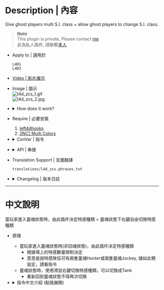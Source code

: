 # Description | 內容
Give ghost players multi S.I. class + allow ghost players to change S.I. class.

> __Note__ <br/>
This plugin is private, Please contact [me](/#私人插件列表-private-plugins-list)<br/>
此為私人插件, 請聯繫[本人](/#私人插件列表-private-plugins-list)

* Apply to | 適用於
	```
	L4D1
	L4D2
	```

* [Video | 影片展示](https://youtu.be/gIbID8wfX8k)

* Image | 圖示
	<br/>![l4d_zcs_1.gif](image/l4d_zcs_1.gif)
	<br/>![l4d_zcs_2.jpg](image/l4d_zcs_2.jpg)

* <details><summary>How does it work?</summary>

	* Determine ghost zombie class when infected player spawn as ghost state (Not despawn)
		* It means that infected team can get two ghost hunters or two ghost jockeys at the same time, depends on the cvar you set
	* Right Mouse to change their class in ghost mode
		* Can change to Tank class
</details>

* Require | 必要安裝
	1. [left4dhooks](https://forums.alliedmods.net/showthread.php?t=321696)
	2. [[INC] Multi Colors](https://github.com/fbef0102/L4D1_2-Plugins/releases/tag/Multi-Colors)

* <details><summary>ConVar | 指令</summary>

	* cfg/sourcemod/l4d_zcs.cfg
		```php
		// Enable/Disable Zombie Character Select plugin.
		l4d_zcs_enable "1"

		// If 1, Display infected class limits panel.
		l4d_zcs_show_hud_panel "1"

		// If 1, Include fake infected bots in limits.
		l4d_zcs_count_fake_bots "1"

		// If 1, Allow infected class switch at finale stages.
		l4d_zcs_allow_finale_switch "1"

		// If 1, Allow player to select previous infected class.
		l4d_zcs_allow_last_class "0"

		// If 1, Allow player to select class even when ghost infected player is too far from survivors (is going to despawn).
		l4d_zcs_allow_cull_switch "1"

		// If 1, Allow player to select class after returning to ghost from spawn.
		l4d_zcs_allow_despawn_switch "0"

		// Players with these flags have access to change class. (Empty = Everyone, -1: Nobody)
		l4d_zcs_access_level ""

		// Key binding for infected class selection. (1=MELEE, 2=RELOAD, 3=ZOOM)
		l4d_zcs_select_key "1"

		// Time interval between Infected class switch delay in (s).
		l4d_zcs_select_delay "0.5"

		// If 1, Broadcast infected class selection key binding to players.
		l4d_zcs_notify_key "1"

		// If 1, Notify infected class selection key binding every time when ghost. (0=Notify first time ghost)
		l4d_zcs_notify_key_repeat "0"

		// If 1, Broadcast class & limit status messages to players.
		l4d_zcs_notify_class "1"

		// Time before smoker class is allowed after smoker death in (s). (-1=Use Official Cvar '_ghost_delay_max', 0=No delay, 1-300=Delay)
		l4d_zcs_cooldown_smoker "-1"

		// Time before boomer class is allowed after boomer death in (s). (-1=Use Official Cvar '_ghost_delay_max', 0=No delay, 1-300=Delay)
		l4d_zcs_cooldown_boomer "-1"

		// Time before hunter class is allowed after hunter death in (s). (-1=Use Official Cvar '_ghost_delay_max', 0=No delay, 1-300=Delay)
		l4d_zcs_cooldown_hunter "-1"

		// Time before spitter class is allowed after spitter death in (s). (-1=Use Official Cvar '_ghost_delay_max', 0=No delay, 1-300=Delay)
		l4d_zcs_cooldown_spitter "-1"

		// Time before jockey class is allowed after jockey death in (s). (-1=Use Official Cvar '_ghost_delay_max', 0=No delay, 1-300=Delay)
		l4d_zcs_cooldown_jockey "-1"

		// Time before charger class is allowed after charger death in (s). (-1=Use Official Cvar '_ghost_delay_max', 0=No delay, 1-300=Delay)
		l4d_zcs_cooldown_charger "-1"

		// Time before tank class is allowed after tank death in (s). (0=No delay, 1-300=Delay)
		l4d_zcs_cooldown_tank "0"

		// How many Smokers allowed. (Alive + Ghost)
		// -1=Use Official Cvar '_versus_smoker_limit', 0=None Allowed
		l4d_zcs_smoker_limit "2"

		// How many Boomers allowed. (Alive + Ghost)
		// -1=Use Official Cvar '_versus_smoker_limit', 0=None Allowe)
		l4d_zcs_boomer_limit "2"

		// How many Hunters allowed. (Alive + Ghost)
		// -1=Use Official Cvar '_versus_smoker_limit', 0=None Allowed
		l4d_zcs_hunter_limit "2"

		// How many Spitters allowed. (Alive + Ghost)
		// -1=Use Official Cvar '_versus_smoker_limit', 0=None Allowed
		l4d_zcs_spitter_limit "2"

		// How many Jockeys allowed. (Alive + Ghost)
		// -1=Use Official Cvar '_versus_smoker_limit', 0=None Allowed
		l4d_zcs_jockey_limit "2"

		// How many Chargers allowed. (Alive + Ghost)
		// -1=Use Official Cvar '_versus_smoker_limit', 0=None Allowed
		l4d_zcs_charger_limit "2"

		// How many Tanks allowed.
		// 0=None Allowed
		l4d_zcs_tank_limit "0"

		// If 1, Allow Smoker Ghost player to select class. (0=Not Allow)
		l4d_zcs_smoker_ghost_allow "1"

		// If 1, Allow Boomer Ghost player to select class. (0=Not Allow)
		l4d_zcs_boomer_ghost_allow "1"

		// If 1, Allow Hunter Ghost player to select class. (0=Not Allow)
		l4d_zcs_hunter_ghost_allow "1"

		// If 1, Allow Spitter Ghost player to select class. (0=Not Allow)
		l4d_zcs_spitter_ghost_allow "1"	

		// If 1, Allow Jockey Ghost player to select class. (0=Not Allow)
		l4d_zcs_jockey_ghost_allow "1"

		// If 1, Allow Charger Ghost player to select class. (0=Not Allow)
		l4d_zcs_charger_ghost_allow "1"

		// If 1, Allow Tank Ghost player to select class. (0=Not Allow)
		l4d_zcs_tank_ghost_allow "1"

		// If 1, Determine ghost zombie class when infected player spawn as ghost state (Not despawn). (0=Spawn ghost normally via the director)
		l4d_zcs_determine_class_when_ghost "1"

		// Number of uses can ghost player select class every time? (0=No limit)
		l4d_zcs_change_class_limit "0"
		```
</details>

* <details><summary>API | 串接</summary>

	* [l4d_zcs.inc](scripting\include\l4d_zcs.inc)
		```php
		library name: l4d_zcs
		```
</details>


* Translation Support | 支援翻譯
	```
	translations/l4d_zcs.phrases.txt
	```

* <details><summary>Changelog | 版本日誌</summary>

	* v1.2h (2024-11-27)
		* Optimize code

	* v1.1h (2024-4-17)
		* Add inc file
		* Update cvars
		* Can change tank zombe class when ghost stage

	* v1.0h (2024-2-24)
		* Update cvars
		* Add translation
		* Remake Code
		* Remove Gamedata
		* Remove Unnecessary cvars
		* Add more cvars
		* Optimize Code

	* v0.9.6
		* [By [X]BetaAlpha](https://forums.alliedmods.net/showthread.php?t=121461)
</details>

- - - -
# 中文說明
當玩家進入靈魂狀態時，由此插件決定特感種類 + 靈魂狀態下右鍵自由切換特感種類

* 原理
	* 當玩家進入靈魂狀態時(非回魂狀態)，由此插件決定特感種類
		* 根據場上的特感數量限制決定
		* 意思是說特感隊伍可有兩隻靈魂Hunter或兩隻靈魂Jockey, 諸如此類設定，請看指令
	* 靈魂狀態時，使用滑鼠右鍵切換特感種類，可以切換成Tank
		* 重新回到靈魂狀態不得再次切換

* <details><summary>指令中文介紹 (點我展開)</summary>

	* cfg/sourcemod/l4d_zcs.cfg
		```php
		// 0=關閉插件, 1=啟動插件
		l4d_zcs_enable "1"

		// 為1時，顯示當前特感數量的介面
		l4d_zcs_show_hud_panel "1"

		// 為1時，特感Bot也會被計算於限制數量之內
		l4d_zcs_count_fake_bots "1"

		// 為1時，最終救援開始之後也可以切換特感種類 (0=不准)
		l4d_zcs_allow_finale_switch "1"

		// 為1時，允許玩家切換到上次遊玩的特感種類 (0=不准)
		l4d_zcs_allow_last_class "0"

		// 為1時，當玩家離倖存者太遠時，允許玩家切換特感種類 (0=不准)
		l4d_zcs_allow_cull_switch "1"

		// 為1時，當玩家重生回靈魂狀態時，允許玩家切換特感種類 (0=不准)
		l4d_zcs_allow_despawn_switch "0"

		// 擁有這些權限的玩家，才可以切換特感種類　(留白 = 任何人都能, -1: 無人)
		l4d_zcs_access_level ""

		// 甚麼按鍵切換特感種類　(1=右鍵, 2=R鍵, 3=滑鼠滾輪鍵)
		l4d_zcs_select_key "1"

		// 切換特感種類的時間間隔 (s)
		l4d_zcs_select_delay "0.5"

		// 為1時，提示玩家使用哪種按鍵切換特感種類
		l4d_zcs_notify_key "1"

		// 為1時，每次玩家變成靈魂狀態時，提示玩家如何切換特感種類. (0=只在第一次靈魂狀態時提示)
		l4d_zcs_notify_key_repeat "0"

		// 為1時，提示特感種類與數量限制
		l4d_zcs_notify_class "1"

		// Smoker玩家死亡之後允許再次選擇Smoker的冷卻時間. (-1=使用官方指令z_ghost_delay_max設置的時間, 0=無冷卻時間, 請設置1~300秒)
		l4d_zcs_cooldown_smoker "-1"

		// Boomer玩家死亡之後允許再次選擇Boomer的冷卻時間. (-1=使用官方指令z_ghost_delay_max設置的時間, 0=無冷卻時間, 請設置1~300秒)
		l4d_zcs_cooldown_boomer "-1"

		// Hunter玩家死亡之後允許再次選擇Hunter的冷卻時間. (-1=使用官方指令z_ghost_delay_max設置的時間, 0=無冷卻時間, 請設置1~300秒)
		l4d_zcs_cooldown_hunter "-1"

		// Spitter玩家死亡之後允許再次選擇Spitter的冷卻時間. (-1=使用官方指令z_ghost_delay_max設置的時間, 0=無冷卻時間, 請設置1~300秒)
		l4d_zcs_cooldown_spitter "-1"

		// Jockey玩家死亡之後允許再次選擇Jockey的冷卻時間. (-1=使用官方指令z_ghost_delay_max設置的時間, 0=無冷卻時間, 請設置1~300秒)
		l4d_zcs_cooldown_jockey "-1"

		// Charger玩家死亡之後允許再次選擇Charger的冷卻時間. (-1=使用官方指令z_ghost_delay_max設置的時間, 0=無冷卻時間, 請設置1~300秒)
		l4d_zcs_cooldown_charger "-1"

		// Tank玩家死亡之後允許再次選擇Tank的冷卻時間. (0=無冷卻時間, 請設置1~300秒)
		l4d_zcs_cooldown_tank "300"

		// Smoker的數量限制 (活者+靈魂)
		// -1=使用官方指令z_versus_smoker_limit設置的數量, 0=不允許
		l4d_zcs_smoker_limit "2"

		// Boomer的數量限制 (活者+靈魂)
		// -1=使用官方指令z_versus_boomer_limit設置的數量, 0=不允許
		l4d_zcs_boomer_limit "2"

		// Hunter的數量限制 (活者+靈魂)
		// -1=使用官方指令z_versus_hunter_limit設置的數量, 0=不允許
		l4d_zcs_hunter_limit "2"

		// Spitter的數量限制 (活者+靈魂)
		// -1=使用官方指令z_versus_spitter_limit設置的數量, 0=不允許
		l4d_zcs_spitter_limit "2"

		// Jockey的數量限制 (活者+靈魂)
		// -1=使用官方指令z_versus_jockey_limit設置的數量, 0=不允許
		l4d_zcs_jockey_limit "2"

		// Charger的數量限制 (活者+靈魂)
		// -1=使用官方指令z_versus_charger_limit設置的數量, 0=不允許
		l4d_zcs_charger_limit "2"

		// Tank的數量限制 (0=不允許)
		l4d_zcs_tank_limit "0"

		// 為1時，允許靈魂特感Smoker切換其他特感種類 (0=不允許)
		l4d_zcs_smoker_ghost_allow "1"

		// 為1時，允許靈魂特感Boomer切換其他特感種類 (0=不允許)
		l4d_zcs_boomer_ghost_allow "1"

		// 為1時，允許靈魂特感Hunter切換其他特感種類 (0=不允許)
		l4d_zcs_hunter_ghost_allow "1"

		// 為1時，允許靈魂特感Spitter切換其他特感種類 (0=不允許)
		l4d_zcs_spitter_ghost_allow "1"	

		// 為1時，允許靈魂特感Jockey切換其他特感種類 (0=不允許)
		l4d_zcs_jockey_ghost_allow "1"

		// 為1時，允許靈魂特感Charger切換其他特感種類 (0=不允許)
		l4d_zcs_charger_ghost_allow "1"

		// 為1時，允許靈魂特感Tank切換其他特感種類 (0=不允許)
		l4d_zcs_tank_ghost_allow "1"

		// 當玩家進入靈魂狀態時(非回魂狀態)，1 = 由此插件決定特感種類 (根據場上的特感數量限制決定)，0 = 交給導演系統決定
		l4d_zcs_determine_class_when_ghost "1"

		// 每次靈魂狀態時，可以切換特感種類的次數? (0=無限制次數)
		l4d_zcs_change_class_limit "0"
		```
</details>
